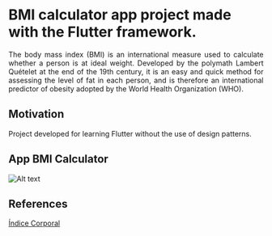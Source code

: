 <h1>BMI calculator app project made with the Flutter framework.</h1>

<p style="text-align:justify">The body mass index (BMI) is an international measure used to calculate whether a person is at ideal weight. Developed by the polymath Lambert Quételet at the end of the 19th century, it is an easy and quick method for assessing the level of fat in each person, and is therefore an international predictor of obesity adopted by the World Health Organization (WHO).<p>
  
<h2>Motivation</h2>

<p>Project developed for learning Flutter without the use of design patterns.</p>

<h2>App BMI Calculator</h2>

![Alt text](https://github.com/eliziariodm/gifs_and_images/blob/master/bmi_calculator.gif?raw=true "App BMI Calculator")

<h2>References</h2>

<a href="https://pt.wikipedia.org/wiki/%C3%8Dndice_de_massa_corporal">Índice Corporal</a>
